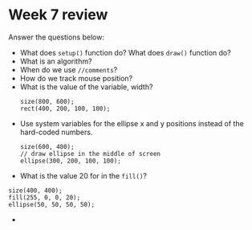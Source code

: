 # Week 7 review

Answer the questions below:

- What does `setup()` function do? What does `draw()` function do?
- What is an algorithm?
- When do we use `//comments`?
- How do we track mouse position?
- What is the value of the variable, width?
  ```
  size(800, 600);
  rect(400, 200, 100, 100);
  ```
- Use system variables for the ellipse x and y positions instead of the hard-coded numbers.
  ```
  size(600, 400);
  // draw ellipse in the middle of screen
  ellipse(300, 200, 100, 100);
  ```
- What is the value 20 for in the `fill()`?
```
size(400, 400);
fill(255, 0, 0, 20);
ellipse(50, 50, 50, 50);
```
- 
